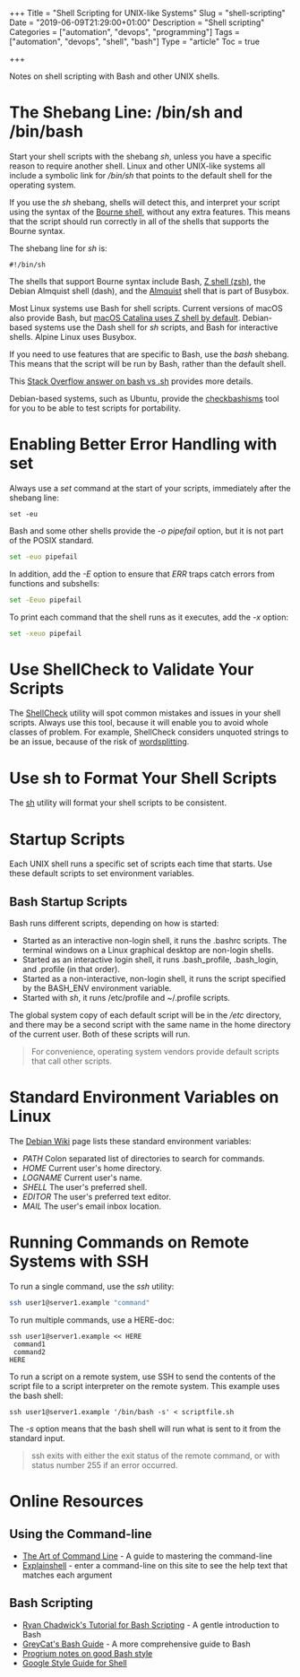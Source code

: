 +++
Title = "Shell Scripting for UNIX-like Systems"
Slug = "shell-scripting"
Date = "2019-06-09T21:29:00+01:00"
Description = "Shell scripting"
Categories = ["automation", "devops", "programming"]
Tags = ["automation", "devops", "shell", "bash"]
Type = "article"
Toc = true

+++

Notes on shell scripting with Bash and other UNIX shells.

<!--more-->

# The Shebang Line: /bin/sh and /bin/bash

Start your shell scripts with the shebang _sh_, unless you have a specific reason to require another shell. Linux and other UNIX-like systems all include a symbolic link for _/bin/sh_ that points to the default shell for the operating system.

If you use the _sh_ shebang, shells will detect this, and interpret your script using the syntax of the [Bourne shell](https://en.wikipedia.org/wiki/Bourne_shell), without any extra features. This means that the script should run correctly in all of the shells that supports the Bourne syntax.

The shebang line for _sh_ is:

```shell
#!/bin/sh
```

The shells that support Bourne syntax include Bash, [Z shell (zsh)](https://en.wikipedia.org/wiki/Z_shell), the Debian Almquist shell (dash), and the [Almquist](https://en.wikipedia.org/wiki/Almquist_shell) shell that is part of Busybox.

Most Linux systems use Bash for shell scripts. Current versions of macOS also provide Bash, but [macOS Catalina uses Z shell by default](https://support.apple.com/en-ca/HT208050). Debian-based systems use the Dash shell for _sh_ scripts, and Bash for interactive shells. Alpine Linux uses Busybox.

If you need to use features that are specific to Bash, use the _bash_ shebang. This means that the script will be run by Bash, rather than the default shell.

This [Stack Overflow answer on bash vs .sh](https://stackoverflow.com/questions/5725296/difference-between-sh-and-bash) provides more details.

Debian-based systems, such as Ubuntu, provide the [checkbashisms](http://manpages.ubuntu.com/manpages/cosmic/en/man1/checkbashisms.1.html) tool for you to be able to test scripts for portability.

# Enabling Better Error Handling with set

Always use a _set_ command at the start of your scripts, immediately after the shebang line:

```shell
set -eu
```

Bash and some other shells provide the _-o pipefail_ option, but it is not part of the POSIX standard.

```bash
set -euo pipefail
```

In addition, add the _-E_ option to ensure that _ERR_ traps catch errors from functions and subshells:

```bash
set -Eeuo pipefail
```

To print each command that the shell runs as it executes, add the _-x_ option:

```bash
set -xeuo pipefail
```

# Use ShellCheck to Validate Your Scripts

The [ShellCheck](https://www.shellcheck.net/) utility will spot common mistakes and issues in your shell scripts. Always use this tool, because it will enable you to avoid whole classes of problem. For example, ShellCheck considers unquoted strings to be an issue, because of the risk of [wordsplitting](http://mywiki.wooledge.org/WordSplitting).

# Use sh to Format Your Shell Scripts

The [sh](https://github.com/mvdan/sh) utility will format your shell scripts to be consistent.

# Startup Scripts

Each UNIX shell runs a specific set of scripts each time that starts. Use these default scripts to set environment variables.

## Bash Startup Scripts

Bash runs different scripts, depending on how is started:

- Started as an interactive non-login shell, it runs the .bashrc scripts. The terminal windows on a Linux graphical desktop are non-login shells.
- Started as an interactive login shell, it runs .bash_profile, .bash_login, and .profile (in that order).
- Started as a non-interactive, non-login shell, it runs the script specified by the BASH_ENV environment variable.
- Started with _sh_, it runs /etc/profile and ~/.profile scripts.

The global system copy of each default script will be in the _/etc_ directory, and there may be a second script with the same name in the home directory of the current user. Both of these scripts will run.

> For convenience, operating system vendors provide default scripts that call other scripts.

# Standard Environment Variables on Linux

The [Debian Wiki](https://wiki.debian.org/EnvironmentVariables) page lists these standard environment variables:

- _PATH_ Colon separated list of directories to search for commands.
- _HOME_ Current user's home directory.
- _LOGNAME_ Current user's name.
- _SHELL_ The user's preferred shell.
- _EDITOR_ The user's preferred text editor.
- _MAIL_ The user's email inbox location.

# Running Commands on Remote Systems with SSH

To run a single command, use the _ssh_ utility:

```bash
ssh user1@server1.example "command"
```

To run multiple commands, use a HERE-doc:

```shell
ssh user1@server1.example << HERE
 command1
 command2
HERE
```

To run a script on a remote system, use SSH to send the contents of the script file to a script interpreter on the remote system. This example uses the bash shell:

```shell
ssh user1@server1.example '/bin/bash -s' < scriptfile.sh
```

The _-s_ option means that the bash shell will run what is sent to it from the standard input.

> ssh exits with either the exit status of the remote command, or with status number 255 if an error occurred.

# Online Resources

## Using the Command-line

- [The Art of Command Line](https://github.com/jlevy/the-art-of-command-line) - A guide to mastering the command-line
- [Explainshell](https://explainshell.com/) - enter a command-line on this site to see the help text that matches each argument

## Bash Scripting

- [Ryan Chadwick's Tutorial for Bash Scripting](https://ryanstutorials.net/bash-scripting-tutorial) - A gentle introduction to Bash
- [GreyCat's Bash Guide](http://mywiki.wooledge.org/FullBashGuide) - A more comprehensive guide to Bash
- [Progrium notes on good Bash style](https://github.com/progrium/bashstyle)
- [Google Style Guide for Shell](https://google.github.io/styleguide/shell.xml)
